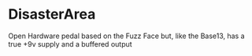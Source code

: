 # DisasterArea
Open Hardware pedal based on the Fuzz Face but, like the Base13, has a true +9v supply and a buffered output

